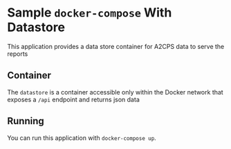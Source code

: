 # Sample `docker-compose` With Datastore

This application provides a data store container for A2CPS data to serve the reports

## Container

The `datastore` is a container accessible only within the Docker network that exposes a `/api` endpoint and returns json data

## Running

You can run this application with `docker-compose up`. 

